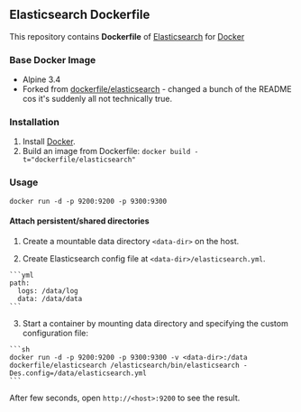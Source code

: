 ## Elasticsearch Dockerfile


This repository contains **Dockerfile** of [Elasticsearch](http://www.elasticsearch.org/) for [Docker](https://www.docker.com/)


### Base Docker Image

* Alpine 3.4
* Forked from
  [dockerfile/elasticsearch](https://github.com/dockerfile/elasticsearch) -
changed a bunch of the README cos it's suddenly all not technically true.


### Installation

1. Install [Docker](https://www.docker.com/).
2. Build an image from Dockerfile: `docker build -t="dockerfile/elasticsearch"`

### Usage

    docker run -d -p 9200:9200 -p 9300:9300 

#### Attach persistent/shared directories

  1. Create a mountable data directory `<data-dir>` on the host.

  2. Create Elasticsearch config file at `<data-dir>/elasticsearch.yml`.

    ```yml
    path:
      logs: /data/log
      data: /data/data
    ```

  3. Start a container by mounting data directory and specifying the custom configuration file:

    ```sh
    docker run -d -p 9200:9200 -p 9300:9300 -v <data-dir>:/data dockerfile/elasticsearch /elasticsearch/bin/elasticsearch -Des.config=/data/elasticsearch.yml
    ```

After few seconds, open `http://<host>:9200` to see the result.
